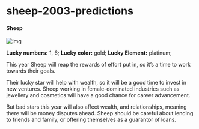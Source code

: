 # sheep-2003-predictions

#### Sheep

![img](https://cdn.i-scmp.com/sites/default/files/d8/images/canvas/2024/01/11/5c89282f-a9fb-4c0c-91e2-e1085eeca297_c0ec0091.jpg)

**Lucky numbers:** 1, 6;
**Lucky color:** gold;
**Lucky Element:** platinum;

This year Sheep will reap the rewards of effort put in, so it’s a time to work towards their goals.

Their lucky star will help with wealth, so it will be a good time to invest in new ventures.
Sheep working in female-dominated industries such as jewellery and cosmetics will have a good chance for career advancement.

But bad stars this year will also affect wealth, and relationships, meaning there will be money disputes ahead.
Sheep should be careful about lending to friends and family, or offering themselves as a guarantor of loans.
